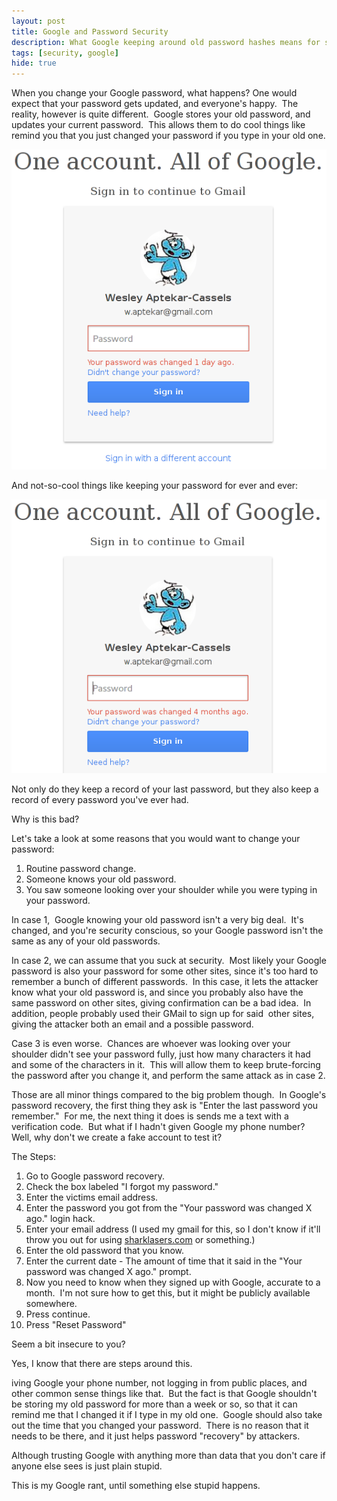 ```yaml
---
layout: post
title: Google and Password Security
description: What Google keeping around old password hashes means for security
tags: [security, google]
hide: true
---
```

When you change your Google password, what happens? One would expect that your password gets updated, and everyone's happy.  The reality, however is quite different.  Google stores your old password, and updates your current password.  This allows them to do cool things like remind you that you just changed your password if you type in your old one.

<img src="../img/google-cool.png" alt="Google being cool">

And not-so-cool things like keeping your password for ever and ever:

<img src="../img/google-data-security.png" alt="Google being Google">

Not only do they keep a record of your last password, but they also keep a record of every password you've ever had.

Why is this bad?

Let's take a look at some reasons that you would want to change your password:


1. Routine password change.
2. Someone knows your old password.
3. You saw someone looking over your shoulder while you were typing in your password.

In case 1,  Google knowing your old password isn't a very big deal.  It's changed, and you're security conscious, so your Google password isn't the same as any of your old passwords.

In case 2, we can assume that you suck at security.  Most likely your Google password is also your password for some other sites, since it's too hard to remember a bunch of different passwords.  In this case, it lets the attacker know what your old password is, and since you probably also have the same password on other sites, giving confirmation can be a bad idea.  In addition, people probably used their GMail to sign up for said  other sites, giving the attacker both an email and a possible password.

Case 3 is even worse.  Chances are whoever was looking over your shoulder didn't see your password fully, just how many characters it had and some of the characters in it.  This will allow them to keep brute-forcing the password after you change it, and perform the same attack as in case 2.

Those are all minor things compared to the big problem though.  In Google's password recovery, the first thing they ask is "Enter the last password you remember."  For me, the next thing it does is sends me a text with a verification code.  But what if I hadn't given Google my phone number?  Well, why don't we create a fake account to test it?

The Steps:

1. Go to Google password recovery.
2. Check the box labeled "I forgot my password."
3. Enter the victims email address.
4. Enter the password you got from the "Your password was changed X ago." login hack.
5. Enter your email address (I used my gmail for this, so I don't know if it'll throw you out for using [sharklasers.com](http://www.sharklasers.com/) or something.)
6. Enter the old password that you know.
7. Enter the current date - The amount of time that it said in the "Your password was changed X ago." prompt.
8. Now you need to know when they signed up with Google, accurate to a month.  I'm not sure how to get this, but it might be publicly available somewhere.
9. Press continue.
10. Press "Reset Password"

Seem a bit insecure to you?

Yes, I know that there are steps around this.

iving Google your phone number, not logging in from public places, and other common sense things like that.  But the fact is that Google shouldn't be storing my old password for more than a week or so, so that it can remind me that I changed it if I type in my old one.  Google should also take out the time that you changed your password.  There is no reason that it needs to be there, and it just helps password "recovery" by attackers.

Although trusting Google with anything more than data that you don't care if anyone else sees is just plain stupid.

This is my Google rant, until something else stupid happens.

